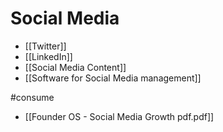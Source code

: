# Social Media


- [[Twitter]]
- [[LinkedIn]]
- [[Social Media Content]]
- [[Software for Social Media management]]


#consume
- [[Founder OS - Social Media Growth pdf.pdf]]

